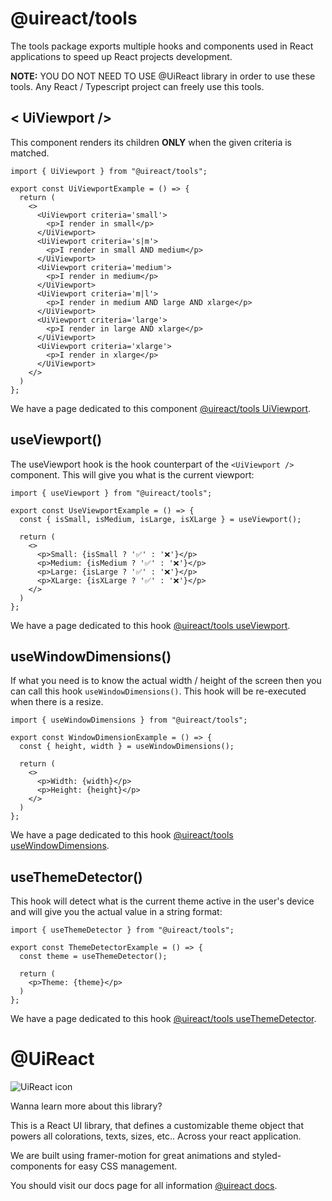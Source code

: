 # @uireact/tools

The tools package exports multiple hooks and components used in React applications to speed up React projects development.

**NOTE:** YOU DO NOT NEED TO USE @UiReact library in order to use these tools. Any React / Typescript project can freely use this tools.

## < UiViewport />

This component renders its children **ONLY** when the given criteria is matched.

```tsx
import { UiViewport } from "@uireact/tools";

export const UiViewportExample = () => {
  return (
    <>
      <UiViewport criteria='small'>
        <p>I render in small</p>
      </UiViewport>
      <UiViewport criteria='s|m'>
        <p>I render in small AND medium</p>
      </UiViewport>
      <UiViewport criteria='medium'>
        <p>I render in medium</p>
      </UiViewport>
      <UiViewport criteria='m|l'>
        <p>I render in medium AND large AND xlarge</p>
      </UiViewport>
      <UiViewport criteria='large'>
        <p>I render in large AND xlarge</p>
      </UiViewport>
      <UiViewport criteria='xlarge'>
        <p>I render in xlarge</p>
      </UiViewport>
    </>
  )
};
```

We have a page dedicated to this component [@uireact/tools UiViewport](https://www.uireact.io/docs/ui-viewport).

## useViewport()

The useViewport hook is the hook counterpart of the `<UiViewport />` component. This will give you what is the current viewport:

```tsx
import { useViewport } from "@uireact/tools";

export const UseViewportExample = () => {
  const { isSmall, isMedium, isLarge, isXLarge } = useViewport();

  return (
    <>
      <p>Small: {isSmall ? '✅' : '❌'}</p>
      <p>Medium: {isMedium ? '✅' : '❌'}</p>
      <p>Large: {isLarge ? '✅' : '❌'}</p>
      <p>XLarge: {isXLarge ? '✅' : '❌'}</p>
    </>
  )
};
```

We have a page dedicated to this hook [@uireact/tools useViewport](https://www.uireact.io/docs/use-viewport).

## useWindowDimensions()

If what you need is to know the actual width / height of the screen then you can call this hook `useWindowDimensions()`. This hook will be re-executed when there is a resize.

```tsx
import { useWindowDimensions } from "@uireact/tools";

export const WindowDimensionExample = () => {
  const { height, width } = useWindowDimensions();

  return (
    <>
      <p>Width: {width}</p>
      <p>Height: {height}</p>
    </>
  )
};

```

We have a page dedicated to this hook [@uireact/tools useWindowDimensions](https://www.uireact.io/docs/use-window-dimensions).

## useThemeDetector()

This hook will detect what is the current theme active in the user's device and will give you the actual value in a string format: 

```tsx
import { useThemeDetector } from "@uireact/tools";

export const ThemeDetectorExample = () => {
  const theme = useThemeDetector();

  return (
    <p>Theme: {theme}</p>
  )
};

```

We have a page dedicated to this hook [@uireact/tools useThemeDetector](https://www.uireact.io/docs/use-theme-detector).

# @UiReact
![UiReact icon](https://www.uireact.io/_next/static/media/sunglasses_cat.a5f3369a.gif)

Wanna learn more about this library?

This is a React UI library, that defines a customizable theme object that powers all colorations, texts, sizes, etc.. Across your react application.

We are built using framer-motion for great animations and styled-components for easy CSS management.

You should visit our docs page for all information [@uireact docs](https://uireact.io).
